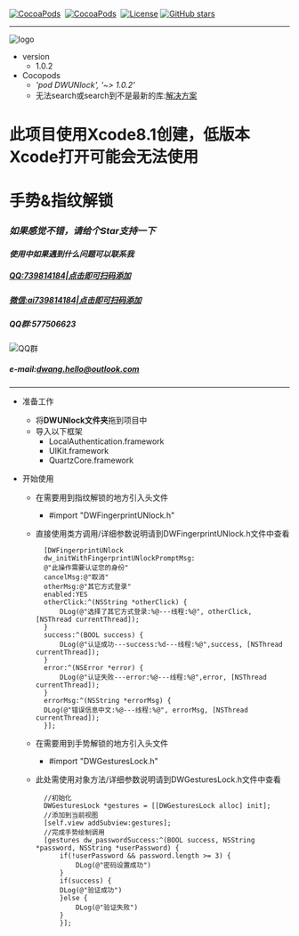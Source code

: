 [![CocoaPods](http://img.shields.io/cocoapods/v/DWUNlock.svg?style=flat)](http://cocoapods.org/?q=DWUNlock)&nbsp;
[![CocoaPods](http://img.shields.io/cocoapods/p/DWUNlock.svg?style=flat)](http://cocoapods.org/?q=DWUNlock)&nbsp;
[![License](https://img.shields.io/cocoapods/l/DWUNlock.svg?style=flat)](http://cocoapods.org/pods/DWUNlock) 
[![GitHub stars](https://img.shields.io/github/stars/dwanghello/DWUNlock.svg)](https://github.com/asiosldh/DWUNlock/stargazers)

---
![logo](https://github.com/dwanghello/DWUNlock/blob/master/logo.png)

- version 
    - 1.0.2
- Cocopods
    - *'pod DWUNlock', '~> 1.0.2'*
    - 无法search或search到不是最新的库:[解决方案](http://www.jianshu.com/p/1fc730b0edc7)
    

# 此项目使用Xcode8.1创建，低版本Xcode打开可能会无法使用
# 手势&amp;指纹解锁
### *如果感觉不错，请给个Star支持一下*
#### *使用中如果遇到什么问题可以联系我*
##### *[QQ:739814184|点击即可扫码添加](https://github.com/dwanghello/DWTransform/blob/master/QQ.png)* 
##### *[微信:ai739814184|点击即可扫码添加](https://github.com/dwanghello/DWTransform/blob/master/WeChat.png)*
##### *QQ群:577506623*
![QQ群](https://github.com/dwanghello/DWTransform/blob/master/QQ群.png)
##### *e-mail:dwang.hello@outlook.com*

---
- 准备工作
    - 将<strong>DWUNlock文件夹</strong>拖到项目中
    - 导入以下框架
        - LocalAuthentication.framework
        - UIKit.framework
        - QuartzCore.framework

- 开始使用
    - 在需要用到指纹解锁的地方引入头文件
        - #import "DWFingerprintUNlock.h"
    - 直接使用类方调用/详细参数说明请到DWFingerprintUNlock.h文件中查看
    
            [DWFingerprintUNlock
            dw_initWithFingerprintUNlockPromptMsg:
            @"此操作需要认证您的身份"
            cancelMsg:@"取消"
            otherMsg:@"其它方式登录" 
            enabled:YES
            otherClick:^(NSString *otherClick) {
                DLog(@"选择了其它方式登录:%@---线程:%@", otherClick, [NSThread currentThread]);
            } 
            success:^(BOOL success) {
                DLog(@"认证成功---success:%d---线程:%@",success, [NSThread currentThread]);
            } 
            error:^(NSError *error) {
                DLog(@"认证失败---error:%@---线程:%@",error, [NSThread currentThread]);
            } 
            errorMsg:^(NSString *errorMsg) {
            DLog(@"错误信息中文:%@---线程:%@", errorMsg, [NSThread currentThread]);   
            }];
            

    - 在需要用到手势解锁的地方引入头文件
        - #import "DWGesturesLock.h"
    
    - 此处需使用对象方法/详细参数说明请到DWGesturesLock.h文件中查看
    
            //初始化
            DWGesturesLock *gestures = [[DWGesturesLock alloc] init];
            //添加到当前视图
            [self.view addSubview:gestures];
            //完成手势绘制调用
            [gestures dw_passwordSuccess:^(BOOL success, NSString *password, NSString *userPassword) {
                if(!userPassword && password.length >= 3) {
                    DLog(@"密码设置成功")
                }
                if(success) {
                DLog(@"验证成功")
                }else {
                    DLog(@"验证失败")
                }
                }];


